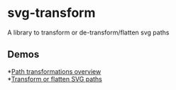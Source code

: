 # svg-transform
A library to transform or de-transform/flatten svg paths

## Demos
*[Path transformations overview](https://codepen.io/herrstrietzel/pen/bGJqXqE)   
*[Transform or flatten SVG paths](https://codepen.io/herrstrietzel/pen/OJGmVzj?editors=1010)
